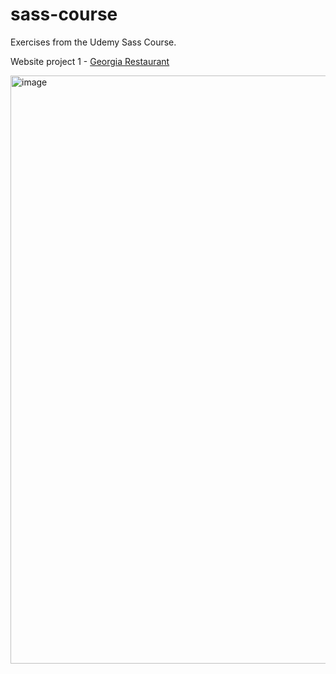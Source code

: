 # sass-course

Exercises from the Udemy Sass Course.

Website project 1 - [Georgia Restaurant](https://georgia-restaurant.vercel.app/)

<img width="941" alt="image" src="https://user-images.githubusercontent.com/66336900/225462115-20da7d77-9f7a-49fa-b1e5-b4007528eb59.png">
